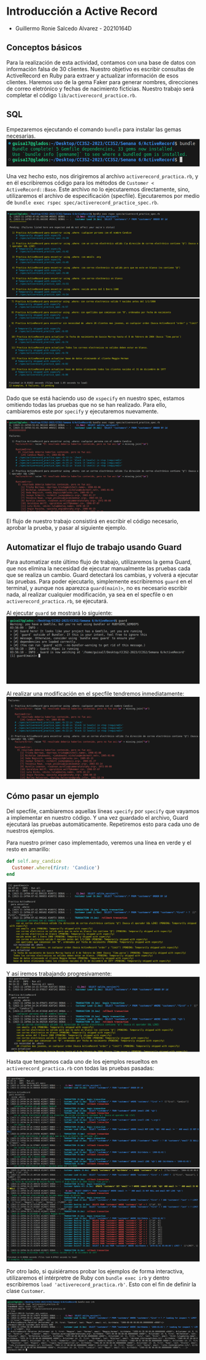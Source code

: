 # Introducción a Active Record

- Guillermo Ronie Salcedo Alvarez - 20210164D

## Conceptos básicos

Para la realización de esta actividad, contamos con una base de datos con información falsa de 30 clientes. Nuestro objetivo es escribir consultas de ActiveRecord en Ruby para extraer y actualizar información de esos clientes. Haremos uso de la gema Faker para generar nombres, direcciones de correo eletrónico y fechas de nacimiento ficticias. Nuestro trabajo será completar el código `lib/activerecord_practice.rb`.


## SQL

Empezaremos ejecutando el comando `bundle` para instalar las gemas necesarias.
![Alt text](img/image.png)

Una vez hecho esto, nos dirigiremos al archivo `activerecord_practica.rb`, y en él escribiremos código para los métodos de `Customer < ActiveRecord::Base`. Este archivo no lo ejecutaremos directamente, sino, utilizaremos el archivo de especificación (specfile). Ejecutaremos por medio de `bundle exec rspec spec/activerecord_practice_spec.rb`.

![Alt text](img/image-1.png)
![Alt text](img/image-2.png)

Dado que se está haciendo uso de `xspecify` en nuestro spec, estamos omitiendo todas las pruebas que no se han realizado. Para ello, cambiaremos este por `specify` y ejecutaremos nuevamente.

![Alt text](img/image-3.png)

El flujo de nuestro trabajo consistirá en escribir el código necesario, aprobar la prueba, y  pasar al siguiente ejemplo.


## Automatizar el flujo de trabajo usando Guard

Para automatizar este último flujo de trabajo, utilizaremos la gema Guard, que nos elimina la necesidad de ejecutar manualmente las pruebas cada que se realiza un cambio. Guard detectará los cambias, y volverá a ejecutar las pruebas. Para poder ejecutarlo, simplemente escribiremos `guard` en el terminal, y aunque nos aparezca `guard(main)>`, no es necesario escribir nada, al realizar cualquier modificación, ya sea en el specfile o en `activerecord_practica.rb`, se ejecutará.

Al ejecutar `guard` se mostrará lo siguiente:
![Alt text](img/image-4.png)

Al realizar una modificación en el specfile tendremos inmediatamente:
![Alt text](img/image-5.png)


## Cómo pasar un ejemplo

Del specfile, cambiaremos aquellas líneas `xpecify` por `specify` que vayamos a implementar en nuestro código. Y una vez guardado el archivo, Guard ejecutará las pruebas automáticamente. Repetiremos esto para cada uno de nuestros ejemplos. 

Para nuestro primer caso implementado, veremos una línea en verde y el resto en amarillo:
```ruby
def self.any_candice
  Customer.where(first: 'Candice')
end
```
![Alt text](img/image-6.png)

Y así iremos trabajando progresivamente:
![Alt text](img/image-7.png)

Hasta que tengamos cada uno de los ejemplos resueltos en `activerecord_practica.rb` con todas las pruebas pasadas:

![Alt text](img/image-8.png)
![Alt text](img/image-9.png)

Por otro lado, si quisiéramos probar los ejemplos de forma interactiva, utilizaremos el intérpretre de Ruby con `bundle exec irb` y dentro escribiremos `load 'activerecord_practica.rb'`. Esto con el fin de definir la clase `Customer`.

![Alt text](img/image-10.png)
